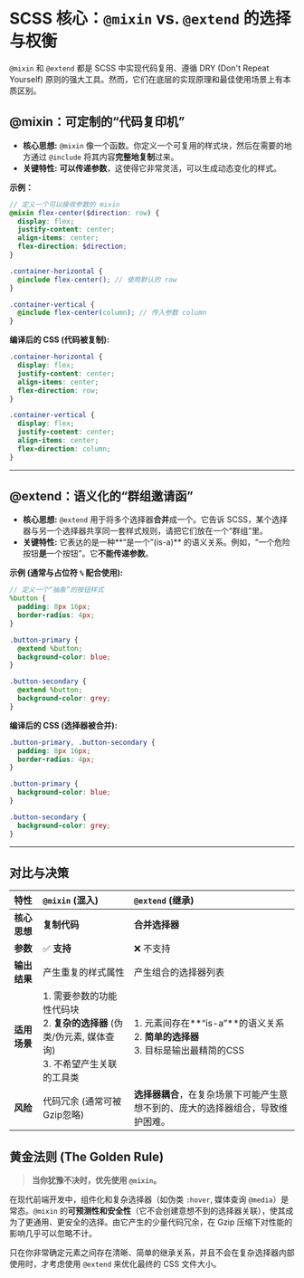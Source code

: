 # SCSS 核心：`@mixin` vs. `@extend` 的选择与权衡

`@mixin` 和 `@extend` 都是 SCSS 中实现代码复用、遵循 DRY (Don't Repeat Yourself) 原则的强大工具。然而，它们在底层的实现原理和最佳使用场景上有本质区别。

## @mixin：可定制的“代码复印机”

- **核心思想:** `@mixin` 像一个函数。你定义一个可复用的样式块，然后在需要的地方通过 `@include` 将其内容**完整地复制**过来。
- **关键特性:** **可以传递参数**，这使得它非常灵活，可以生成动态变化的样式。

**示例：**
```scss
// 定义一个可以接收参数的 mixin
@mixin flex-center($direction: row) {
  display: flex;
  justify-content: center;
  align-items: center;
  flex-direction: $direction;
}

.container-horizontal {
  @include flex-center(); // 使用默认的 row
}

.container-vertical {
  @include flex-center(column); // 传入参数 column
}
```
**编译后的 CSS (代码被复制):**
```css
.container-horizontal {
  display: flex;
  justify-content: center;
  align-items: center;
  flex-direction: row;
}

.container-vertical {
  display: flex;
  justify-content: center;
  align-items: center;
  flex-direction: column;
}
```

---

## @extend：语义化的“群组邀请函”

- **核心思想:** `@extend` 用于将多个选择器**合并**成一个。它告诉 SCSS，某个选择器与另一个选择器共享同一套样式规则，请把它们放在一个“群组”里。
- **关键特性:** 它表达的是一种**“是一个”(is-a)** 的语义关系。例如，“一个危险按钮**是**一个按钮”。它**不能传递参数**。

**示例 (通常与占位符 `%` 配合使用):**
```scss
// 定义一个“抽象”的按钮样式
%button {
  padding: 8px 16px;
  border-radius: 4px;
}

.button-primary {
  @extend %button;
  background-color: blue;
}

.button-secondary {
  @extend %button;
  background-color: grey;
}
```
**编译后的 CSS (选择器被合并):**
```css
.button-primary, .button-secondary {
  padding: 8px 16px;
  border-radius: 4px;
}

.button-primary {
  background-color: blue;
}

.button-secondary {
  background-color: grey;
}
```

---

## 对比与决策

| 特性         | `@mixin` (混入)                                                                                       | `@extend` (继承)                                                                     |
| :----------- | :---------------------------------------------------------------------------------------------------- | :----------------------------------------------------------------------------------- |
| **核心思想** | **复制代码**                                                                                          | **合并选择器**                                                                       |
| **参数**     | ✅ **支持**                                                                                            | ❌ 不支持                                                                             |
| **输出结果** | 产生重复的样式属性                                                                                    | 产生组合的选择器列表                                                                 |
| **适用场景** | 1. 需要参数的功能性代码块<br>2. **复杂的选择器** (伪类/伪元素, 媒体查询)<br>3. 不希望产生关联的工具类 | 1. 元素间存在**“is-a”**的语义关系<br>2. **简单的选择器**<br>3. 目标是输出最精简的CSS |
| **风险**     | 代码冗余 (通常可被Gzip忽略)                                                                           | **选择器耦合**，在复杂场景下可能产生意想不到的、庞大的选择器组合，导致维护困难。     |

## 黄金法则 (The Golden Rule)

> **当你犹豫不决时，优先使用 `@mixin`。**

在现代前端开发中，组件化和复杂选择器（如伪类 `:hover`, 媒体查询 `@media`）是常态。`@mixin` 的**可预测性和安全性**（它不会创建意想不到的选择器关联），使其成为了更通用、更安全的选择。由它产生的少量代码冗余，在 Gzip 压缩下对性能的影响几乎可以忽略不计。

只在你非常确定元素之间存在清晰、简单的继承关系，并且不会在复杂选择器内部使用时，才考虑使用 `@extend` 来优化最终的 CSS 文件大小。